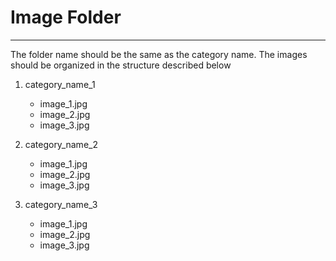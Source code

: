 # Image Folder

<hr>

The folder name should be the same as the category name. The images should be organized in the structure described below

1. category_name_1
    * image_1.jpg
    * image_2.jpg
    * image_3.jpg

2. category_name_2
    * image_1.jpg
    * image_2.jpg
    * image_3.jpg

3. category_name_3
    * image_1.jpg
    * image_2.jpg
    * image_3.jpg
